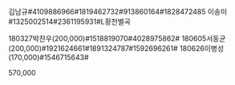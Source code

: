 김남규#4109886966#1819462732#913860164#1828472485
이송미#1325002514#2361195931#L황천별곡

180327박찬우(200,000)#1518819070#4028975862#
180605서동균(200,000)#1921624661#1891324787#1592696261#
180626이병성(170,000)#1546715643#

570,000
